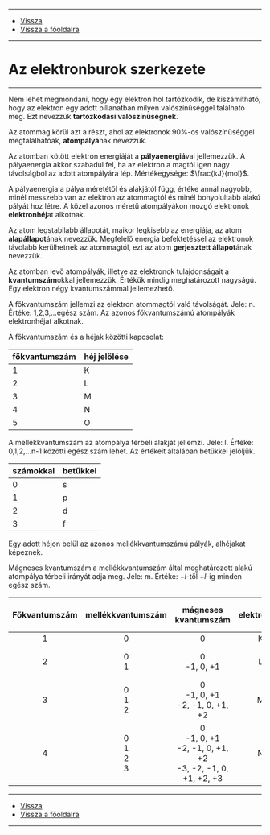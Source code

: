 
---

- [Vissza](../kemia.md)
- [Vissza a főoldalra](../../../../README.md)

---

# Az elektronburok szerkezete

---

Nem lehet megmondani, hogy egy elektron hol tartózkodik, de kiszámítható, hogy az elektron egy adott pillanatban milyen valószínűséggel található meg. Ezt nevezzük **tartózkodási valószínűségnek**.

Az atommag körül azt a részt, ahol az elektronok 90%-os valószínűséggel megtalálhatóak, **atompályá**nak nevezzük.

Az atomban kötött elektron energiáját a **pályaenergiá**val jellemezzük. A pályaenergia akkor szabadul fel, ha az elektron a magtól igen nagy távolságból az adott atompályára lép. Mértékegysége: $\frac{kJ}{mol}$.

A pályaenergia a pálya méretétől és alakjától függ, értéke annál nagyobb, minél messzebb van az elektron az atommagtól és minél bonyolultabb alakú pályát hoz létre. A közel azonos méretű atompályákon mozgó elektronok **elektronhéj**at alkotnak.

Az atom legstabilabb állapotát, maikor legkisebb az energiája, az atom **alapállapot**ának nevezzük. Megfelelő energia befektetéssel az elektronok távolabb kerülhetnek az atommagtól, ezt az atom **gerjesztett állapot**ának nevezzük.

Az atomban levő atompályák, illetve az elektronok tulajdonságait a **kvantumszám**okkal jellemezzük. Értékük mindig meghatározott nagyságú. Egy elektron négy kvantumszámmal jellemezhető.

A főkvantumszám jellemzi az elektron atommagtól való távolságát. Jele: n. Értéke: 1,2,3,...egész szám. Az azonos főkvantumszámú atompályák elektronhéjat alkotnak.

A főkvantumszám és a héjak közötti kapcsolat:

| főkvantumszám | héj jelölése |
| :-- | :-- |
| 1 | K |
| 2 | L |
| 3 | M |
| 4 | N |
| 5 | O |

A mellékkvantumszám az atompálya térbeli alakját jellemzi. Jele: l. Értéke: 0,1,2,...n-1 közötti egész szám lehet. Az értékeit általában betűkkel jelöljük.

| számokkal | betűkkel |
| :-- | :-- |
| 0 | s |
| 1 | p |
| 2 | d |
| 3 | f |

Egy adott héjon belül az azonos mellékkvantumszámú pályák, alhéjakat képeznek.

Mágneses kvantumszám a mellékkvantumszám által meghatározott alakú atompálya térbeli irányát adja meg. Jele: m. Értéke: $-l$-től $+l$-ig minden egész szám.

| Főkvantumszám | mellékkvantumszám | mágneses kvantumszám | elektronhéj | alhéj jelölés | atompályák száma | elektronok maximális száma |
| :-: | :-: | :-: | :-: | :-: | :-: | :-: |
| 1 | 0 | 0 | K | 1s | 1 | 2 |
| 2 | 0<br>1 | 0<br>-1, 0, +1 | L | 2s<br>2p | 1<br>&nbsp;&nbsp;&nbsp;&nbsp;&nbsp;&nbsp;4<br>3 | 2<br>&nbsp;&nbsp;&nbsp;&nbsp;&nbsp;&nbsp;8<br>6 |
| 3 | 0<br>1<br>2 | 0<br>-1, 0, +1<br>-2, -1, 0, +1, +2 | M | 3s<br>3p<br>3d | 1<br>3&nbsp;&nbsp;&nbsp;&nbsp;&nbsp;&nbsp;9<br> | 2<br>6&nbsp;&nbsp;&nbsp;&nbsp;&nbsp;&nbsp;18<br>10 |
| 4 | 0<br>1<br>2<br>3 | 0<br>-1, 0, +1<br>-2, -1, 0, +1, +2<br>-3, -2, -1, 0, +1, +2, +3 | N | 4s<br>4p<br>4d<br>4f | 1<br>3<br>&nbsp;&nbsp;&nbsp;&nbsp;&nbsp;&nbsp;16<br>5<br>7 | 2<br>6<br>&nbsp;&nbsp;&nbsp;&nbsp;&nbsp;&nbsp;32<br>10<br>14 |

---

- [Vissza](../kemia.md)
- [Vissza a főoldalra](../../../../README.md)

---